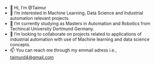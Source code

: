 - 👋 Hi, I’m @Taimur
- 👀 I’m interested in Machine Learning, Data Science and Industrial automation relevant projects.
- 🌱 I’m currently studying as Masters in Automation and Robotics from Techincal University Dortmund Germany.
- 💞️ I’m looking to collaborate on projects related to applications of industrial automation with use of Machine learning and data science concepts.
- 📫 You can reach me through my emmail adress i.e., taimurd4@gmail.com

<!---
Taimurd4/Taimurd4 is a ✨ special ✨ repository because its `README.md` (this file) appears on your GitHub profile.
You can click the Preview link to take a look at your changes.
--->
